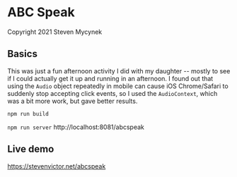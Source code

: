 # ABC Speak

Copyright 2021 Steven Mycynek

## Basics

This was just a fun afternoon activity I did with my daughter -- mostly to see if I could actually get it up and running in an afternoon.  I found out that using the `Audio` object repeatedly in mobile can cause iOS Chrome/Safari to suddenly stop accepting click events, so I used the `AudioContext`, which was
a bit more work, but gave better results.

```npm run build```


```npm run server```
http://localhost:8081/abcspeak

## Live demo

<https://stevenvictor.net/abcspeak>
